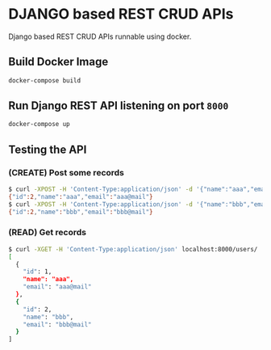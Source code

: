 # DJANGO based REST CRUD APIs

Django based REST CRUD APIs runnable using docker.

## Build Docker Image

```bash
docker-compose build
```

## Run Django REST API listening on port `8000`

```bash
docker-compose up
```

##  Testing the API

### (CREATE) Post some records

```bash
$ curl -XPOST -H 'Content-Type:application/json' -d '{"name":"aaa","email":"aaa@mail"}' localhost:8000/users/create
{"id":2,"name":"aaa","email":"aaa@mail"}
$ curl -XPOST -H 'Content-Type:application/json' -d '{"name":"bbb","email":"bbb@mail"}' localhost:8000/users/create
{"id":2,"name":"bbb","email":"bbb@mail"}
```

### (READ) Get records
```bash
$ curl -XGET -H 'Content-Type:application/json' localhost:8000/users/
[
  {
    "id": 1,
    "name": "aaa",
    "email": "aaa@mail"
  },
  {
    "id": 2,
    "name": "bbb",
    "email": "bbb@mail"
  }
]
```
